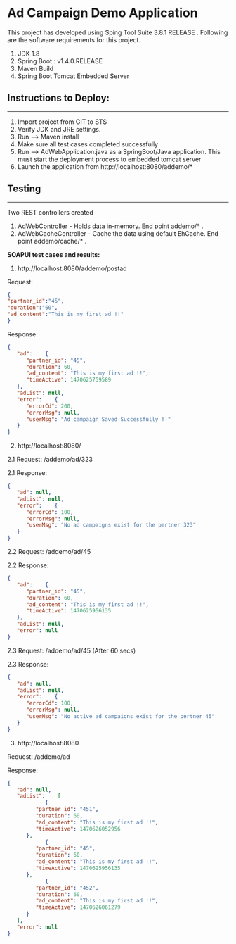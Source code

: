 # Ad Campaign Demo Application

This project has developed using Sping Tool Suite 3.8.1 RELEASE . Following are the software requirements for this project.

1) JDK 1.8<br>
2) Spring Boot : v1.4.0.RELEASE<br>
3) Maven Build<br>
4) Spring Boot Tomcat Embedded Server


## Instructions to Deploy: ##
----------------------------------

1) Import project from GIT to STS <br>
2) Verify JDK and JRE settings. <br>
3) Run --> Maven install<br>
4) Make sure all test cases completed successfully<br>
5) Run --> AdWebApplication.java as a SpringBoot/Java application. This must start the deployment process to embedded tomcat server<br>
6) Launch the application from http://localhost:8080/addemo/*


## Testing ##
----------------

Two REST controllers created 

1) AdWebController - Holds data in-memory. End point addemo/* .<br>
2) AdWebCacheController - Cache the data using default EhCache. End point addemo/cache/* .

<b>SOAPUI test cases and results:  </b>

1) http://localhost:8080/addemo/postad

Request:
```json
{
"partner_id":"45",
"duration":"60",
"ad_content":"This is my first ad !!"
}
```

Response: 

```json
{
   "ad":    {
      "partner_id": "45",
      "duration": 60,
      "ad_content": "This is my first ad !!",
      "timeActive": 1470625759589
   },
   "adList": null,
   "error":    {
      "errorCd": 200,
      "errorMsg": null,
      "userMsg": "Ad campaign Saved Successfully !!"
   }
}

```

2) http://localhost:8080/

2.1 Request:  /addemo/ad/323


2.1 Response: 
```json
{
   "ad": null,
   "adList": null,
   "error":    {
      "errorCd": 100,
      "errorMsg": null,
      "userMsg": "No ad campaigns exist for the pertner 323"
   }
}
```
2.2 Request:  /addemo/ad/45


2.2 Response: 
```json
{
   "ad":    {
      "partner_id": "45",
      "duration": 60,
      "ad_content": "This is my first ad !!",
      "timeActive": 1470625956135
   },
   "adList": null,
   "error": null
}
```
2.3 Request:  /addemo/ad/45 (After 60 secs)


2.3 Response: 

```json
{
   "ad": null,
   "adList": null,
   "error":    {
      "errorCd": 100,
      "errorMsg": null,
      "userMsg": "No active ad campaigns exist for the pertner 45"
   }
}
```

3) http://localhost:8080

Request: /addemo/ad


Response: 
```json
{
   "ad": null,
   "adList":    [
            {
         "partner_id": "451",
         "duration": 60,
         "ad_content": "This is my first ad !!",
         "timeActive": 1470626052956
      },
            {
         "partner_id": "45",
         "duration": 60,
         "ad_content": "This is my first ad !!",
         "timeActive": 1470625956135
      },
            {
         "partner_id": "452",
         "duration": 60,
         "ad_content": "This is my first ad !!",
         "timeActive": 1470626061279
      }
   ],
   "error": null
}
```
